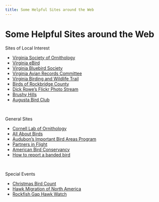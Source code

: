 ```yaml
---
title: Some Helpful Sites around the Web
---
```

# Some Helpful Sites around the Web

Sites of Local Interest

* [Virginia Society of Ornithology](https://www.virginiabirds.org/) 
* [Virginia eBird](http://ebird.org/content/va/)
* [Virginia Bluebird Society](http://www.virginiabluebirds.org/)
* [Virginia Avian Records Committee](https://www.virginiabirds.org/varcom)
* [Virginia Birding and Wildlife Trail](http://www.dgif.virginia.gov/vbwt/)
* [Birds of Rockbridge County](https://dickrowenaturephotography.files.wordpress.com/2018/03/the-birds-of-the-greater-rockbridge-county-ms1.pdf)
* [Dick Rowe’s Flickr Photo Stream](http://www.flickr.com/photos/vmibiology/)
* [Brushy Hills](https://lexingtonvirginia.com/outdoors/activities/attractions/brushy-hills-preserve)
* [Augusta Bird Club](http://www.augustabirdclub.org/index.php)

⠀

General Sites

* [Cornell Lab of Ornithology](http://www.birds.cornell.edu/)
* [All About Birds](http://www.allaboutbirds.org/)
* [Audubon’s Important Bird Areas Program](http://web4.audubon.org/bird/iba/)
* [Partners in Flight](http://www.partnersinflight.org/)
* [American Bird Conservancy](http://www.abcbirds.org/)
* [How to report a banded bird](http://www.pwrc.usgs.gov/BBL/)

⠀

Special Events

* [Christmas Bird Count](https://www.audubon.org/conservation/science/christmas-bird-count)
* [Hawk Migration of North America](http://www.hmana.org/)
* [Rockfish Gap Hawk Watch](http://www.rockfishgaphawkwatch.org/)

